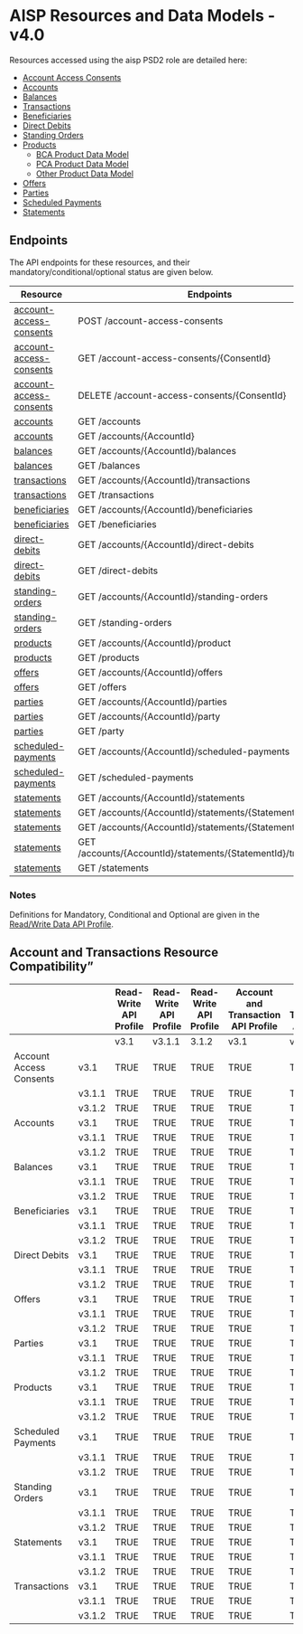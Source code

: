 # AISP Resources and Data Models - v4.0 <!-- omit in toc -->

Resources accessed using the aisp PSD2 role are detailed here:

* [Account Access Consents](./account-access-consents.md)
* [Accounts](./Accounts.md)
* [Balances](./Balances.md)
* [Transactions](./Transactions.md)
* [Beneficiaries](./Beneficiaries.md)
* [Direct Debits](./direct-debits.md)
* [Standing Orders](./standing-orders.md)
* [Products](./Products.md)
	* [BCA Product Data Model](./bca-product-data-model.md)
	* [PCA Product Data Model](./pca-product-data-model.md)
	* [Other Product Data Model](./other-product-data-model.md)
* [Offers](./Offers.md)
* [Parties](./Parties.md)
* [Scheduled Payments](./scheduled-payments.md)
* [Statements](./Statements.md)

## Endpoints

The API endpoints for these resources, and their mandatory/conditional/optional status are given below.

| Resource |Endpoints |Mandatory? |
| --- |--- |---|
| [account-access-consents](./Account-Access-Consents.md) |POST /account-access-consents |Mandatory |
| [account-access-consents](./Account-Access-Consents.md) |GET /account-access-consents/{ConsentId} |Mandatory |
| [account-access-consents](./Account-Access-Consents.md) |DELETE /account-access-consents/{ConsentId} |Mandatory |
| [accounts](./Accounts.md) |GET /accounts |Mandatory |
| [accounts](./Accounts.md) |GET /accounts/{AccountId} |Mandatory |
| [balances](./Balances.md) |GET /accounts/{AccountId}/balances |Mandatory |
| [balances](./Balances.md) |GET /balances |Optional |
| [transactions](./Transactions.md) |GET /accounts/{AccountId}/transactions |Mandatory |
| [transactions](./Transactions.md) |GET /transactions |Optional |
| [beneficiaries](./Beneficiaries.md) |GET /accounts/{AccountId}/beneficiaries |Conditional |
| [beneficiaries](./Beneficiaries.md) |GET /beneficiaries |Optional |
| [direct-debits](./Direct-Debits.md) |GET /accounts/{AccountId}/direct-debits |Conditional |
| [direct-debits](./Direct-Debits.md) |GET /direct-debits |Optional |
| [standing-orders](./Standing-Orders.md) |GET /accounts/{AccountId}/standing-orders |Conditional |
| [standing-orders](./Standing-Orders.md) |GET /standing-orders |Optional |
| [products](./Products.md) |GET /accounts/{AccountId}/product |Conditional |
| [products](./Products.md) |GET /products |Optional |
| [offers](./Offers.md) |GET /accounts/{AccountId}/offers |Conditional |
| [offers](./Offers.md) |GET /offers |Optional |
| [parties](./Parties.md) |GET /accounts/{AccountId}/parties |Conditional |
| [parties](./Parties.md) |GET /accounts/{AccountId}/party |Conditional |
| [parties](./Parties.md) |GET /party |Conditional |
| [scheduled-payments](./Scheduled-Payments.md) |GET /accounts/{AccountId}/scheduled-payments |Conditional |
| [scheduled-payments](./Scheduled-Payments.md) |GET /scheduled-payments |Optional |
| [statements](./Statements.md) |GET /accounts/{AccountId}/statements |Conditional |
| [statements](./Statements.md) |GET /accounts/{AccountId}/statements/{StatementId} |Conditional |
| [statements](./Statements.md) |GET /accounts/{AccountId}/statements/{StatementId}/file |Optional |
| [statements](./Statements.md) |GET /accounts/{AccountId}/statements/{StatementId}/transactions |Conditional |
| [statements](./Statements.md) |GET /statements |Optional |

### Notes

Definitions for Mandatory, Conditional and Optional are given in the [Read/Write Data API Profile](../../profiles/read-write-data-api-profile.md#categorisation-of-implementation-requirements).

## Account and Transactions Resource Compatibility”

|  | |Read-Write API Profile |Read-Write API Profile |Read-Write API Profile |Account and Transaction API Profile |Account and Transaction API Profile |Account and Transaction API Profile |
| --- |--- |--- |--- |--- |--- |--- |--- |
|  | |v3.1 |v3.1.1 |3.1.2 |v3.1 |v3.1.1 |3.1.2 |
| Account Access Consents |v3.1 |TRUE |TRUE |TRUE |TRUE |TRUE |TRUE |
|  |v3.1.1 |TRUE |TRUE |TRUE |TRUE |TRUE |TRUE |
|  |v3.1.2 |TRUE |TRUE |TRUE |TRUE |TRUE |TRUE |
| Accounts |v3.1 |TRUE |TRUE |TRUE |TRUE |TRUE |TRUE |
|  |v3.1.1 |TRUE |TRUE |TRUE |TRUE |TRUE |TRUE |
|  |v3.1.2 |TRUE |TRUE |TRUE |TRUE |TRUE |TRUE |
| Balances |v3.1 |TRUE |TRUE |TRUE |TRUE |TRUE |TRUE |
|  |v3.1.1 |TRUE |TRUE |TRUE |TRUE |TRUE |TRUE |
|  |v3.1.2 |TRUE |TRUE |TRUE |TRUE |TRUE |TRUE |
| Beneficiaries |v3.1 |TRUE |TRUE |TRUE |TRUE |TRUE |TRUE |
|  |v3.1.1 |TRUE |TRUE |TRUE |TRUE |TRUE |TRUE |
|  |v3.1.2 |TRUE |TRUE |TRUE |TRUE |TRUE |TRUE |
| Direct Debits |v3.1 |TRUE |TRUE |TRUE |TRUE |TRUE |TRUE |
|  |v3.1.1 |TRUE |TRUE |TRUE |TRUE |TRUE |TRUE |
|  |v3.1.2 |TRUE |TRUE |TRUE |TRUE |TRUE |TRUE |
| Offers |v3.1 |TRUE |TRUE |TRUE |TRUE |TRUE |TRUE |
|  |v3.1.1 |TRUE |TRUE |TRUE |TRUE |TRUE |TRUE |
|  |v3.1.2 |TRUE |TRUE |TRUE |TRUE |TRUE |TRUE |
| Parties |v3.1 |TRUE |TRUE |TRUE |TRUE |TRUE |TRUE |
|  |v3.1.1 |TRUE |TRUE |TRUE |TRUE |TRUE |TRUE |
|  |v3.1.2 |TRUE |TRUE |TRUE |TRUE |TRUE |TRUE |
| Products |v3.1 |TRUE |TRUE |TRUE |TRUE |TRUE |TRUE |
|  |v3.1.1 |TRUE |TRUE |TRUE |TRUE |TRUE |TRUE |
|  |v3.1.2 |TRUE |TRUE |TRUE |TRUE |TRUE |TRUE |
| Scheduled Payments |v3.1 |TRUE |TRUE |TRUE |TRUE |TRUE |TRUE |
|  |v3.1.1 |TRUE |TRUE |TRUE |TRUE |TRUE |TRUE |
|  |v3.1.2 |TRUE |TRUE |TRUE |TRUE |TRUE |TRUE |
| Standing Orders |v3.1 |TRUE |TRUE |TRUE |TRUE |TRUE |TRUE |
|  |v3.1.1 |TRUE |TRUE |TRUE |TRUE |TRUE |TRUE |
|  |v3.1.2 |TRUE |TRUE |TRUE |TRUE |TRUE |TRUE |
| Statements |v3.1 |TRUE |TRUE |TRUE |TRUE |TRUE |TRUE |
|  |v3.1.1 |TRUE |TRUE |TRUE |TRUE |TRUE |TRUE |
|  |v3.1.2 |TRUE |TRUE |TRUE |TRUE |TRUE |TRUE |
| Transactions |v3.1 |TRUE |TRUE |TRUE |TRUE |TRUE |TRUE |
|  |v3.1.1 |TRUE |TRUE |TRUE |TRUE |TRUE |TRUE |
|  |v3.1.2 |TRUE |TRUE |TRUE |TRUE |TRUE |TRUE |
